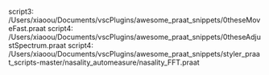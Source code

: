script3: /Users/xiaoou/Documents/vscPlugins/awesome_praat_snippets/0theseMoveFast.praat
script4: /Users/xiaoou/Documents/vscPlugins/awesome_praat_snippets/0theseAdjustSpectrum.praat
script4: /Users/xiaoou/Documents/vscPlugins/awesome_praat_snippets/styler_praat_scripts-master/nasality_automeasure/nasality_FFT.praat